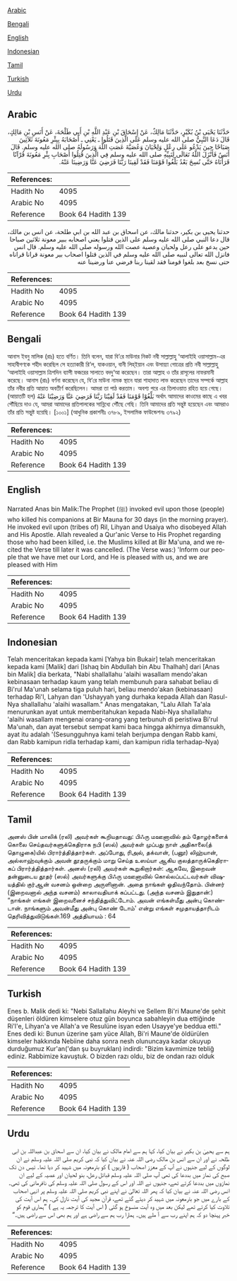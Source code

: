[Arabic](#arabic)

[Bengali](#bengali)

[English](#english)

[Indonesian](#indonesian)

[Tamil](#tamil)

[Turkish](#turkish)

[Urdu](#urdu)

## Arabic


<div dir="rtl" lang="ar" style={{fontSize:'larger',backgroundColor:'#f8f9fa',padding:20}}>
حَدَّثَنَا يَحْيَى بْنُ بُكَيْرٍ، حَدَّثَنَا مَالِكٌ، عَنْ إِسْحَاقَ بْنِ عَبْدِ اللَّهِ بْنِ أَبِي طَلْحَةَ، عَنْ أَنَسِ بْنِ مَالِكٍ، قَالَ دَعَا النَّبِيُّ صلى الله عليه وسلم عَلَى الَّذِينَ قَتَلُوا ـ يَعْنِي ـ أَصْحَابَهُ بِبِئْرِ مَعُونَةَ ثَلاَثِينَ صَبَاحًا حِينَ يَدْعُو عَلَى رِعْلٍ وَلِحْيَانَ وَعُصَيَّةَ عَصَتِ اللَّهَ وَرَسُولَهُ صلى الله عليه وسلم‏.‏ قَالَ أَنَسٌ فَأَنْزَلَ اللَّهُ تَعَالَى لِنَبِيِّهِ صلى الله عليه وسلم فِي الَّذِينَ قُتِلُوا أَصْحَابِ بِئْرِ مَعُونَةَ قُرْآنًا قَرَأْنَاهُ حَتَّى نُسِخَ بَعْدُ بَلِّغُوا قَوْمَنَا فَقَدْ لَقِينَا رَبَّنَا فَرَضِيَ عَنَّا وَرَضِينَا عَنْهُ‏.‏
</div>
<div style={{backgroundColor:'#f8f9fa',padding:20, marginBottom: 10}}><table> <thead> <tr> <th>References:</th> <th></th> </tr> </thead> <tbody><tr><td>Hadith No</td><td>4095</td></tr><tr><td>Arabic No</td><td>4095</td></tr><tr><td>Reference</td><td>Book 64 Hadith 139</td></tr></tbody></table></div>


<div dir="rtl" lang="ar" style={{fontSize:'larger',backgroundColor:'#f8f9fa',padding:20}}>
حدثنا يحيى بن بكير، حدثنا مالك، عن اسحاق بن عبد الله بن ابي طلحة، عن انس بن مالك، قال دعا النبي صلى الله عليه وسلم على الذين قتلوا يعني اصحابه ببير معونة ثلاثين صباحا حين يدعو على رعل ولحيان وعصية عصت الله ورسوله صلى الله عليه وسلم. قال انس فانزل الله تعالى لنبيه صلى الله عليه وسلم في الذين قتلوا اصحاب بير معونة قرانا قراناه حتى نسخ بعد بلغوا قومنا فقد لقينا ربنا فرضي عنا ورضينا عنه
</div>
<div style={{backgroundColor:'#f8f9fa',padding:20, marginBottom: 10}}><table> <thead> <tr> <th>References:</th> <th></th> </tr> </thead> <tbody><tr><td>Hadith No</td><td>4095</td></tr><tr><td>Arabic No</td><td>4095</td></tr><tr><td>Reference</td><td>Book 64 Hadith 139</td></tr></tbody></table></div>

## Bengali


<div dir="ltr" lang="bn" style={{fontSize:'larger',backgroundColor:'#f8f9fa',padding:20}}>
আনাস ইবনু মালিক (রাঃ) হতে বর্ণিত। তিনি বলেন, যারা বি‘রে মাউনার নিকট নবী সাল্লাল্লাহু ‘আলাইহি ওয়াসাল্লাম-এর সাহাবীগণকে শহীদ করেছিল সে হত্যাকারী রি‘ল, যাকওয়ান, বানী লিহ্ইয়ান এবং উসায়্যা গোত্রের প্রতি নবী সাল্লাল্লাহু ‘আলাইহি ওয়াসাল্লাম ত্রিশদিন ব্যাপী ফজরের সালাতে বদদু‘আ করেছেন। তারা আল্লাহ ও তাঁর রাসূলের নাফরমানী করেছে। আনাস (রাঃ) বর্ণনা করেছেন যে, বি‘রে মাউনা নামক স্থানে যারা শাহাদাত লাভ করেছেন তাদের সম্পর্কে আল্লাহ তাঁর নবীর প্রতি আয়াত অবতীর্ণ করেছিলেন। আমরা তা পাঠ করতাম। অবশ্য পরে এর তিলাওয়াত রহিত হয়ে গেছে। (আয়াতটি হল) بَلِّغُوْا قَوْمَنَا فَقَدْ لَقِيْنَا رَبَّنَا فَرَضِيَ عَنَّا وَرَضِيْنَا عَنْهُ অর্থাৎ আমাদের কাওমের কাছে এ খবর পৌঁছিয়ে দাও যে, আমরা আমাদের প্রতিপালকের সান্নিধ্যে পৌঁছে গেছি। তিনি আমাদের প্রতি সন্তুষ্ট হয়েছেন এবং আমরাও তাঁর প্রতি সন্তুষ্ট হয়েছি। [১০০১] (আধুনিক প্রকাশনীঃ ৩৭৮৯, ইসলামিক ফাউন্ডেশনঃ ৩৭৯২)
</div>
<div style={{backgroundColor:'#f8f9fa',padding:20, marginBottom: 10}}><table> <thead> <tr> <th>References:</th> <th></th> </tr> </thead> <tbody><tr><td>Hadith No</td><td>4095</td></tr><tr><td>Arabic No</td><td>4095</td></tr><tr><td>Reference</td><td>Book 64 Hadith 139</td></tr></tbody></table></div>

## English


<div dir="ltr" lang="en" style={{fontSize:'larger',backgroundColor:'#f8f9fa',padding:20}}>
Narrated Anas bin Malik:The Prophet (ﷺ) invoked evil upon those (people) who killed his companions at Bir Mauna for 30 days (in the morning prayer). He invoked evil upon (tribes of) Ril, Lihyan and Usaiya who disobeyed Allah and His Apostle. Allah revealed a Qur'anic Verse to His Prophet regarding those who had been killed, i.e. the Muslims killed at Bir Ma'una, and we recited the Verse till later it was cancelled. (The Verse was:) 'Inform our people that we have met our Lord, and He is pleased with us, and we are pleased with Him
</div>
<div style={{backgroundColor:'#f8f9fa',padding:20, marginBottom: 10}}><table> <thead> <tr> <th>References:</th> <th></th> </tr> </thead> <tbody><tr><td>Hadith No</td><td>4095</td></tr><tr><td>Arabic No</td><td>4095</td></tr><tr><td>Reference</td><td>Book 64 Hadith 139</td></tr></tbody></table></div>

## Indonesian


<div dir="ltr" lang="id" style={{fontSize:'larger',backgroundColor:'#f8f9fa',padding:20}}>
Telah menceritakan kepada kami [Yahya bin Bukair] telah menceritakan kepada kami [Malik] dari [Ishaq bin Abdullah bin Abu Thalhah] dari [Anas bin Malik] dia berkata, "Nabi shallallahu 'alaihi wasallam mendo'akan kebinasaan terhadap kaum yang telah membunuh para sahabat beliau di Bi'rul Ma'unah selama tiga puluh hari, beliau mendo'akan (kebinasaan) terhadap Ri'l, Lahyan dan 'Ushayyah yang durhaka kepada Allah dan Rasul-Nya shallallahu 'alaihi wasallam." Anas mengatakan, "Lalu Allah Ta'ala menurunkan ayat untuk memberitahukan kepada Nabi-Nya shallallahu 'alaihi wasallam mengenai orang-orang yang terbunuh di peristiwa Bi'rul Ma'unah, dan ayat tersebut sempat kami baca hingga akhirnya dimansukh, ayat itu adalah '(Sesungguhnya kami telah berjumpa dengan Rabb kami, dan Rabb kamipun ridla terhadap kami, dan kamipun ridla terhadap-Nya)
</div>
<div style={{backgroundColor:'#f8f9fa',padding:20, marginBottom: 10}}><table> <thead> <tr> <th>References:</th> <th></th> </tr> </thead> <tbody><tr><td>Hadith No</td><td>4095</td></tr><tr><td>Arabic No</td><td>4095</td></tr><tr><td>Reference</td><td>Book 64 Hadith 139</td></tr></tbody></table></div>

## Tamil


<div dir="ltr" lang="ta" style={{fontSize:'larger',backgroundColor:'#f8f9fa',padding:20}}>
அனஸ் பின் மாலிக் (ரலி) அவர்கள் கூறியதாவது: பிஃரு மஊனாவில் தம் தோழர்களைக் கொலை செய்தவர்களுக்கெதிராக நபி (ஸல்) அவர்கள் முப்பது நாள் அதிகாலை(த் தொழுகை)யில் பிரார்த்தித்தார்கள். அப்போது, ரிஅல், தக்வான், (பனூ) லிஹ்யான், அல்லாஹ்வுக்கும் அவன் தூதருக்கும் மாறு செய்த உஸய்யா ஆகிய குலத்தாருக்கெதிராகப் பிரார்த்தித்தார்கள். அனஸ் (ரலி) அவர்கள் கூறுகிறார்கள்: ஆகவே, இறைவன் தன்னுடைய தூதர் (ஸல்) அவர்களுக்கு பிஃரு மஊனாவில் கொல்லப்பட்டவர்கள் விஷயத்தில் குர்ஆன் வசனம் ஒன்றை அருளினான். அதை நாங்கள் ஓதிவந்தோம். பின்னர் (இறைவனால் அந்த வசனம்) காலாவதியாக் கப்பட்டது. (அந்த வசனம் இதுதான்:) “நாங்கள் எங்கள் இறைவனைச் சந்தித்துவிட்டோம். அவன் எங்கள்மீது அன்பு கொண்டான். நாங்களும் அவன்மீது அன்பு கொண் டோம்' என்று எங்கள் சமுதாயத்தாரிடம் தெரிவித்துவிடுங்கள்.169 அத்தியாயம் : 64
</div>
<div style={{backgroundColor:'#f8f9fa',padding:20, marginBottom: 10}}><table> <thead> <tr> <th>References:</th> <th></th> </tr> </thead> <tbody><tr><td>Hadith No</td><td>4095</td></tr><tr><td>Arabic No</td><td>4095</td></tr><tr><td>Reference</td><td>Book 64 Hadith 139</td></tr></tbody></table></div>

## Turkish


<div dir="ltr" lang="tr" style={{fontSize:'larger',backgroundColor:'#f8f9fa',padding:20}}>
Enes b. Malik dedi ki: "Nebi Sallallahu Aleyhi ve Sellem Bi'ri Maune'de şehit düşenleri öldüren kimselere otuz gün boyunca sabahleyin dua ettiğinde Ri'l'e, Lihyan'a ve Allah'a ve Resulüne isyan eden Usayye'ye beddua etti." Enes dedi ki: Bunun üzerine şam yüce Allah, Bi'ri Maune'de öldürülen kimseler hakkında Nebiine daha sonra nesh olununcaya kadar okuyup durduğumuz Kur'an('dan şu buyrukları) indirdi: "Bizim kavmimize tebliğ ediniz. Rabbimize kavuştuk. O bizden razı oldu, biz de ondan razı olduk
</div>
<div style={{backgroundColor:'#f8f9fa',padding:20, marginBottom: 10}}><table> <thead> <tr> <th>References:</th> <th></th> </tr> </thead> <tbody><tr><td>Hadith No</td><td>4095</td></tr><tr><td>Arabic No</td><td>4095</td></tr><tr><td>Reference</td><td>Book 64 Hadith 139</td></tr></tbody></table></div>

## Urdu


<div dir="rtl" lang="ur" style={{fontSize:'larger',backgroundColor:'#f8f9fa',padding:20}}>
ہم سے یحییٰ بن بکیر نے بیان کیا، کہا ہم سے امام مالک نے بیان کیا، ان سے اسحاق بن عبداللہ بن ابی طلحہ نے اور ان سے انس بن مالک رضی اللہ عنہ نے بیان کیا کہ نبی کریم صلی اللہ علیہ وسلم نے ان لوگوں کے لیے جنہوں نے آپ کے معزز اصحاب ( قاریوں ) کو بئرمعونہ میں شہید کر دیا تھا۔ تیس دن تک صبح کی نماز میں بددعا کی تھی آپ صلی اللہ علیہ وسلم قبائل رعل، بنو لحیان اور عصیہ کے لیے ان نمازوں میں بددعا کرتے تھے، جنہوں نے اللہ اور اس کے رسول صلی اللہ علیہ وسلم کی نافرمانی کی تھی۔ انس رضی اللہ عنہ نے بیان کیا کہ پھر اللہ تعالیٰ نے اپنے نبی کریم صلی اللہ علیہ وسلم پر انہی اصحاب کے بارے میں جو بئرمعونہ میں شہید کر دیئے گئے تھے، قرآن مجید کی آیت نازل کی۔ ہم اس آیت کی تلاوت کیا کرتے تھے لیکن بعد میں وہ آیت منسوخ ہو گئی ( اس آیت کا ترجمہ یہ ہے ) ”ہماری قوم کو خبر پہنچا دو کہ ہم اپنے رب سے آ ملے ہیں۔ ہمارا رب ہم سے راضی ہے اور ہم بھی اس سے راضی ہیں۔“
</div>
<div style={{backgroundColor:'#f8f9fa',padding:20, marginBottom: 10}}><table> <thead> <tr> <th>References:</th> <th></th> </tr> </thead> <tbody><tr><td>Hadith No</td><td>4095</td></tr><tr><td>Arabic No</td><td>4095</td></tr><tr><td>Reference</td><td>Book 64 Hadith 139</td></tr></tbody></table></div>